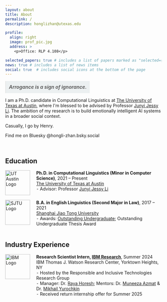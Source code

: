 ```yaml
---
layout: about
title: About
permalink: /
description: honglizhan@utexas.edu

profile:
  align: right
  image: prof_pic.jpg
  address: >
    <p>Office: RLP 4.108</p>

selected_papers: true # includes a list of papers marked as "selected={true}"
news: true # includes a list of news items
social: true  # includes social icons at the bottom of the page
---
```


<blockquote style="display: inline-block; margin: 0; padding: 10px; background-color: #ecf0f1; font-style: italic; font-size: 1.1em;"><strong><em>Arrogance is a sign of ignorance.</em></strong></blockquote>

I am a Ph.D. candidate in Computational Linguistics at <a href="https://www.utexas.edu/">The University of Texas at Austin</a>, where I'm blessed to be advised by Professor <a href="https://jessyli.com/">Junyi Jessy Li</a>. The ambition of my research is to build emotionally intelligent AI systems in a broader social context.

Casually, I go by Henry.

Find me on Bluesky @hongli-zhan.bsky.social

<br>

<div class="education">
  <h2>Education</h2>
    <div class="education-title" style="display: flex; align-items: flex-start; margin-top: 15px;">
      <img src="https://raw.githubusercontent.com/honglizhan/honglizhan.github.io/master/assets/img/University_of_Texas_at_Austin_logo.svg" alt="UT Austin Logo" style="width:80px; height:auto; margin-right:20px;">
      <div>
        <strong>Ph.D. in Computational Linguistics (Minor in Computer Science)</strong>, 2021 &ndash; Present
        <br>
        <a href="https://www.utexas.edu/">The University of Texas at Austin</a>
        <br>
        &#8259; Advisor: Professor <a href="https://jessyli.com/">Junyi Jessy Li</a>
      </div>
    </div>
    <div class="education-title" style="display: flex; align-items: flex-start; margin-top: 15px;">
      <img src="https://raw.githubusercontent.com/honglizhan/honglizhan.github.io/master/assets/img/sjtu_banner_red.svg" alt="SJTU Logo" style="width:80px; height:auto; margin-right:20px;">
      <div>
        <strong>B.A. in English Linguistics (Second Major in Law)</strong>, 2017 &ndash; 2021
        <br>
        <a href="https://en.sjtu.edu.cn/">Shanghai Jiao Tong University</a>
        <br>
        &#8259; Awards: <a href="https://sfl.sjtu.edu.cn/Data/View/5045">Outstanding Undergraduate</a>; Outstanding Undergraduate Thesis Award
      </div>
    </div>
</div>

<br/>

<div class="education">
  <h2>Industry Experience</h2>
  <div class="experience-title" style="display: flex; align-items: flex-start; margin-top: 15px;">
    <img src="https://upload.wikimedia.org/wikipedia/commons/5/51/IBM_logo.svg" alt="IBM Logo" style="width:80px; height:auto; margin-right:20px;">
    <div>
      <strong>Research Scientist Intern, <a href="https://research.ibm.com/">IBM Research</a></strong>, Summer 2024
      <br>
      IBM Thomas J. Watson Research Center, Yorktown Heights, NY
      <br>
      &#8259; Hosted by the Responsible and Inclusive Technologies Research Group
      <br>
      &#8259; Manager: Dr. <a href="https://www.linkedin.com/in/raya-horesh/">Raya Horesh</a>; Mentors: Dr. <a href="https://www.linkedin.com/in/muneeza-azmat-b4702851">Muneeza Azmat</a> & Dr. <a href="https://moonfolk.github.io/">Mikhail Yurochkin</a>
      <br>
      &#8259; Received return internship offer for Summer 2025
    </div>
  </div>
</div>

<!----
<br/>

<div class="education">
  <h2>Research Highlights</h2>
    &ensp;&ensp;&ensp;&ensp;Understanding emotions is crucial in assessing one's well-being. How do people feel about and make sense of what took place in their lives during crises? In our work investigating emotional tolls caused by COVID-19 <a href="https://aclanthology.org/2022.emnlp-main.642/">(Zhan et al., EMNLP 2022)</a>, we developed models that could jointly predict fine-grained emotion given social media text, and generate a description of what triggered the emotion. Nevertheless, the same event can often result in different emotional experiences, based on an individual's subjective evaluations or appraisals.
    <br>
    &ensp;&ensp;&ensp;&ensp;In follow-up work <a href="https://aclanthology.org/2023.findings-emnlp.962/">(Zhan et al., EMNLP 2023 Findings)</a>, we found that state-of-the-art LLMs were on par with (and in some cases better than) lay people in uncovering the implicit cognitive information for emotional understanding. Having established such cognitive capabilities, we can subsequently zoom in on the specific negative appraisals which lead to negative emotions, and try to change them by offering targeted reappraisals. Based on the cognitive appraisal theories of emotions, this provides a precise, principled way to help regulate someone's emotions. In our most recent work <a href="https://arxiv.org/abs/2404.01288">(Zhan et al., 2024)</a>, we dived into instilling such cognitive reappraisal abilities into LLMs. Our extensive expert evaluations (with practicing psychologists holding advanced degrees) revealed that even LLMs at smaller scales (e.g., 7 billion) can generate cognitive reappraisals that significantly outperform human-written ones if we guide them with psychologically-informed instructions. These findings underscore the potential of AI systems for emotional support and mental well-being.
</div>
-->


<style>
  .education-title {
    overflow: auto;
  }
  .education-title:first-of-type {
    margin-top: 15px;
  }
  .education-title:nth-of-type(2) {
    margin-top: 10px;
  }
  .education strong {
    font-weight: bold;
  }
</style>
